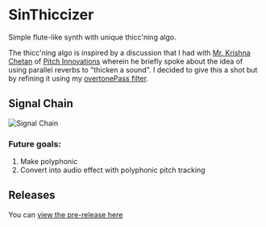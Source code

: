 # SinThiccizer
 Simple flute-like synth with unique thicc'ning algo.

 The thicc'ning algo is inspired by a discussion that I had with [Mr. Krishna Chetan](https://www.linkedin.com/in/krishna-chetan-t-r-8b0a2a66/) of [Pitch Innovations](https://www.pitchinnovations.com/) wherein he briefly spoke about the idea of using parallel reverbs to "thicken a sound".
 I decided to give this a shot but by refining it using my [overtonePass filter](https://github.com/ethandjoseph/Overtone-Pass-Filter).

## Signal Chain
![Signal Chain](https://github.com/ethandjoseph/Sinthethicc/blob/main/Signal%20Chain.png)

### Future goals:
1. Make polyphonic
2. Convert into audio effect with polyphonic pitch tracking

## Releases
You can [view the pre-release here](https://github.com/ethandjoseph/Sinthethicc/releases)
